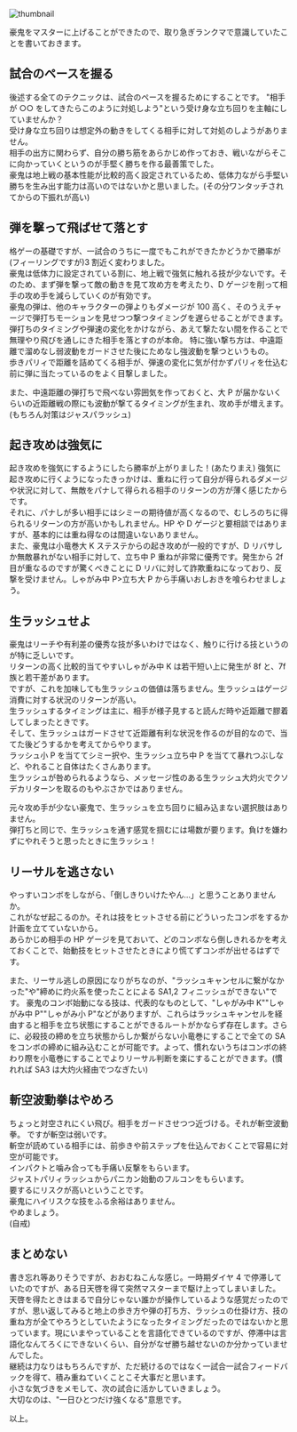 ![thumbnail](/master.png)

豪鬼をマスターに上げることができたので、取り急ぎランクマで意識していたことを書いておきます。

## 試合のペースを握る

後述する全てのテクニックは、試合のペースを握るためにすることです。
"相手が ○○ をしてきたらこのように対処しよう"という受け身な立ち回りを主軸にしていませんか？  
受け身な立ち回りは想定外の動きをしてくる相手に対して対処のしようがありません。  
相手の出方に関わらず、自分の勝ち筋をあらかじめ作っておき、戦いながらそこに向かっていくというのが手堅く勝ちを作る最善策でした。  
豪鬼は地上戦の基本性能が比較的高く設定されているため、低体力ながら手堅い勝ちを生み出す能力は高いのではないかと思いました。(その分ワンタッチされてからの下振れが高い)

## 弾を撃って飛ばせて落とす

格ゲーの基礎ですが、一試合のうちに一度でもこれができたかどうかで勝率が(フィーリングですが)3 割近く変わりました。  
豪鬼は低体力に設定されている割に、地上戦で強気に触れる技が少ないです。そのため、まず弾を撃って敵の動きを見て攻め方を考えたり、D ゲージを削って相手の攻め手を減らしていくのが有効です。  
豪鬼の弾は、他のキャラクターの弾よりもダメージが 100 高く、そのうえチャージで弾打ちモーションを見せつつ撃つタイミングを遅らせることができます。  
弾打ちのタイミングや弾速の変化をかけながら、あえて撃たない間を作ることで無理やり飛びを通しにきた相手を落とすのが本命。
特に強い撃ち方は、中遠距離で溜めなし弱波動をガードさせた後にためなし強波動を撃つというもの。  
歩きパリィで距離を詰めてくる相手が、弾速の変化に気が付かずパリィを仕込む前に弾に当たっているのをよく目撃しました。

また、中遠距離の弾打ちで飛べない雰囲気を作っておくと、大 P が届かないくらいの近距離戦の際にも波動が撃てるタイミングが生まれ、攻め手が増えます。(もちろん対策はジャスパラッシュ)

## 起き攻めは強気に

起き攻めを強気にするようにしたら勝率が上がりました！(あたりまえ)
強気に起き攻めに行くようになったきっかけは、重ねに行って自分が得られるダメージや状況に対して、無敵をパナして得られる相手のリターンの方が薄く感じたからです。  
それに、パナしが多い相手にはシミーの期待値が高くなるので、むしろのちに得られるリターンの方が高いかもしれません。HP や D ゲージと要相談ではありますが、基本的には重ね得なのは間違いないありません。  
また、豪鬼は小竜巻大 K ステステからの起き攻めが一般的ですが、D リバサしか無敵暴れがない相手に対して、立ち中 P 重ねが非常に優秀です。発生から 2f 目が重なるのですが驚くべきことに D リバに対して詐欺重ねになっており、反撃を受けません。しゃがみ中 P>立ち大 P から手痛いおしおきを喰らわせましょう。

## 生ラッシュせよ

豪鬼はリーチや有利差の優秀な技が多いわけではなく、触りに行ける技というのが特に乏しいです。  
リターンの高く比較的当てやすいしゃがみ中 K は若干短い上に発生が 8f と、7f 族と若干差があります。  
ですが、これを加味しても生ラッシュの価値は落ちません。生ラッシュはゲージ消費に対する状況のリターンが高い。  
生ラッシュするタイミングは主に、相手が様子見すると読んだ時や近距離で膠着してしまったときです。  
そして、生ラッシュはガードさせて近距離有利な状況を作るのが目的なので、当てた後どうするかを考えてからやります。  
ラッシュ小 P を当ててシミー択や、生ラッシュ立ち中 P を当てて暴れつぶしなど、やれること自体はたくさんあります。  
生ラッシュが咎められるようなら、メッセージ性のある生ラッシュ大灼火でクソデカリターンを取るのもやぶさかではありません。

元々攻め手が少ない豪鬼で、生ラッシュを立ち回りに組み込まない選択肢はありません。  
弾打ちと同じで、生ラッシュを通す感覚を掴むには場数が要ります。負けを嫌わずにやれそうと思ったときに生ラッシュ！

## リーサルを逃さない

やっすいコンボをしながら、「倒しきりいけたやん...」と思うことありませんか。  
これがなぜ起こるのか。それは技をヒットさせる前にどういったコンボをするか計画を立てていないから。  
あらかじめ相手の HP ゲージを見ておいて、どのコンボなら倒しきれるかを考えておくことで、始動技をヒットさせたときにより慌てずコンボが出せるはずです。

また、リーサル逃しの原因になりがちなのが、"ラッシュキャンセルに繋がなかった"や"締めに灼火系を使ったことによる SA1,2 フィニッシュができない"です。
豪鬼のコンボ始動になる技は、代表的なものとして、"しゃがみ中 K""しゃがみ中 P""しゃがみ小 P"などがありますが、これらはラッシュキャンセルを経由すると相手を立ち状態にすることができるルートがかならず存在します。さらに、必殺技の締めを立ち状態からしか繋がらない小竜巻にすることで全ての SA をコンボの締めに組み込むことが可能です。よって、慣れないうちはコンボの終わり際を小竜巻にすることでよりリーサル判断を楽にすることができます。(慣れれば SA3 は大灼火経由でつなぎたい)

## 斬空波動拳はやめろ

ちょっと対空されにくい飛び。相手をガードさせつつ近づける。それが斬空波動拳。
ですが斬空は弱いです。  
斬空が読めている相手には、前歩きや前ステップを仕込んでおくことで容易に対空が可能です。  
インパクトと噛み合っても手痛い反撃をもらいます。  
ジャストパリィラッシュからパニカン始動のフルコンをもらいます。  
要するにリスクが高いということです。  
豪鬼にハイリスクな技をふる余裕はありません。  
やめましょう。  
(自戒)

## まとめない

書き忘れ等ありそうですが、おおむねこんな感じ。一時期ダイヤ 4 で停滞していたのですが、ある日天啓を得て突然マスターまで駆け上ってしまいました。  
天啓を得たときはまるで自分じゃない誰かが操作しているような感覚だったのですが、思い返してみると地上の歩き方や弾の打ち方、ラッシュの仕掛け方、技の重ね方が全てやろうとしていたようになったタイミングだったのではないかと思っています。現にいまやっていることを言語化できているのですが、停滞中は言語化なんてろくにできないくらい、自分がなぜ勝ち越せないのか分かっていませんでした。  
継続は力なりはもちろんですが、ただ続けるのではなく一試合一試合フィードバックを得て、積み重ねていくことこそ大事だと思います。  
小さな気づきをメモして、次の試合に活かしていきましょう。  
大切なのは、"一日ひとつだけ強くなる"意思です。

以上。
